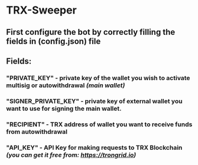 # TRX-Sweeper

## First configure the bot by correctly filling the fields in (config.json) file
## Fields:
### "PRIVATE_KEY" - private key of the wallet you wish to activate multisig or autowithdrawal *(main wallet)*
### "SIGNER_PRIVATE_KEY" - private key of external wallet you want to use for signing the main wallet.
### "RECIPIENT" - TRX address of wallet you want to receive funds from autowithdrawal
### "API_KEY" - API Key for making requests to TRX Blockchain *(you can get it free from: https://trongrid.io)*
